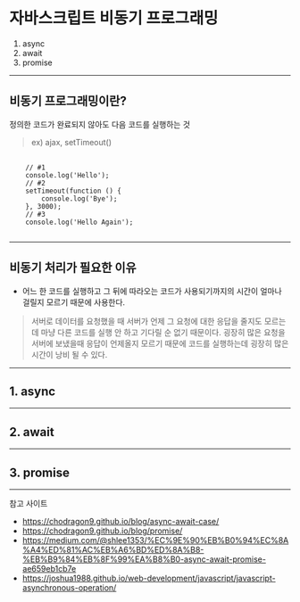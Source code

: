# 자바스크립트 비동기 프로그래밍
1. async
2. await
3. promise

- - -

## 비동기 프로그래밍이란?
정의한 코드가 완료되지 않아도 다음 코드를 실행하는 것
> ex) ajax, setTimeout()

<pre>
  <code>
    // #1
    console.log('Hello');
    // #2
    setTimeout(function () {
	    console.log('Bye');
    }, 3000);
    // #3
    console.log('Hello Again');
  </code>
</pre>

- - -
## 비동기 처리가 필요한 이유
* 어느 한 코드를 실행하고 그 뒤에 따라오는 코드가 사용되기까지의 시간이 얼마나 걸릴지 모르기 때문에 사용한다.
> 서버로 데이터를 요청했을 때 서버가 언제 그 요청에 대한 응답을 줄지도 모르는데 마냥 다른 코드를 실행 안 하고 기다릴 순 없기 때문이다. 굉장히 많은 요청을 서버에 보냈을때 응답이 언제올지 모르기 때문에 코드를 실행하는데 굉장히 많은 시간이 낭비 될 수 있다.

- - -

## 1. async

- - -

## 2. await

- - -

## 3. promise

- - -

참고 사이트
* https://chodragon9.github.io/blog/async-await-case/
* https://chodragon9.github.io/blog/promise/
* https://medium.com/@shlee1353/%EC%9E%90%EB%B0%94%EC%8A%A4%ED%81%AC%EB%A6%BD%ED%8A%B8-%EB%B9%84%EB%8F%99%EA%B8%B0-async-await-promise-ae659eb1cb7e
* https://joshua1988.github.io/web-development/javascript/javascript-asynchronous-operation/
